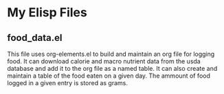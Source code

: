 # My Elisp Files

## food_data.el
This file uses org-elements.el  to build and maintain an org file
for logging food.  It can download calorie and macro nutrient data
from the usda database and add it to the org file as a named table.
It can also create and maintain a table of the food eaten on a given day.
The ammount of food logged in a given entry is stored as grams.

